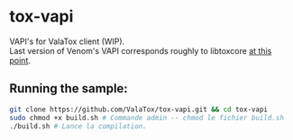 # tox-vapi
VAPI's for ValaTox client (WIP).  
Last version of Venom's VAPI corresponds roughly to libtoxcore [at this point](https://github.com/irungentoo/toxcore/tree/54fdf3bdd653ebf6e55d2cb93fcae41e68436e11).

## Running the sample:
```bash
git clone https://github.com/ValaTox/tox-vapi.git && cd tox-vapi
sudo chmod +x build.sh # Commande admin -- chmod le fichier build.sh
./build.sh # Lance la compilation.
```

